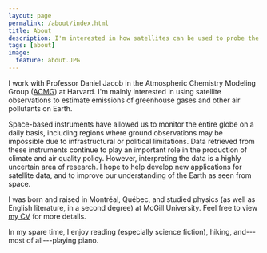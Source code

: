 ```yaml
---
layout: page
permalink: /about/index.html
title: About
description: I'm interested in how satellites can be used to probe the atmospheres of Earth and other planets.
tags: [about]
image:
  feature: about.JPG
---
```


I work with Professor Daniel Jacob in the Atmospheric Chemistry Modeling Group ([ACMG](http://acmg.seas.harvard.edu/)) at Harvard. I'm mainly interested in using satellite observations to estimate emissions of greenhouse gases and other air pollutants on Earth. 

Space-based instruments have allowed us to monitor the entire globe on a daily basis, including regions where ground observations may be impossible due to infrastructural or political limitations. Data retrieved from these instruments continue to play an important role in the production of climate and air quality policy. However, interpreting the data is a highly uncertain area of research. I hope to help develop new applications for satellite data, and to improve our understanding of the Earth as seen from space.

I was born and raised in Montr&#233;al, Qu&#233;bec, and studied physics (as well as English literature, in a second degree) at McGill University. Feel free to view <a href="{{ site.url }}/cv.pdf">my CV</a> for more details.

In my spare time, I enjoy reading (especially science fiction), hiking, and---most of all---playing piano. 
